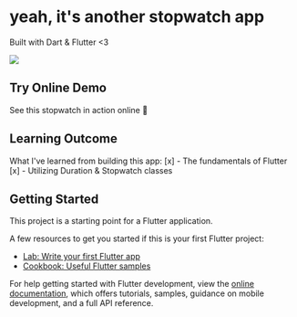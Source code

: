 # yeah, it's another stopwatch app
Built with Dart & Flutter <3

![](https://github.com/just_another_stopwatch/banner.gif)

## Try Online Demo
See this stopwatch in action online
🔗


## Learning Outcome
What I've learned from building this app:
[x] - The fundamentals of Flutter
[x] - Utilizing Duration & Stopwatch classes

## Getting Started

This project is a starting point for a Flutter application.

A few resources to get you started if this is your first Flutter project:

- [Lab: Write your first Flutter app](https://docs.flutter.dev/get-started/codelab)
- [Cookbook: Useful Flutter samples](https://docs.flutter.dev/cookbook)

For help getting started with Flutter development, view the
[online documentation](https://docs.flutter.dev/), which offers tutorials,
samples, guidance on mobile development, and a full API reference.

